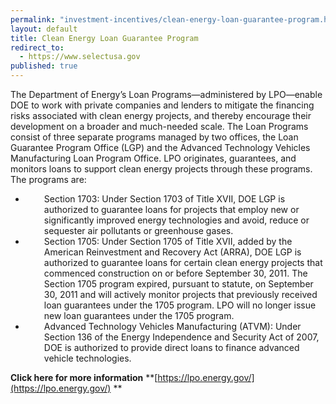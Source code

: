 ```yaml
---
permalink: "investment-incentives/clean-energy-loan-guarantee-program.html"
layout: default
title: Clean Energy Loan Guarantee Program
redirect_to:
  - https://www.selectusa.gov
published: true
---
```


The Department of Energy’s Loan Programs—administered by LPO—enable DOE to work with private companies and lenders to mitigate the financing risks associated with clean energy projects, and thereby encourage their development on a broader and much-needed scale.
The Loan Programs consist of three separate programs managed by two offices, the Loan Guarantee Program Office (LGP) and the Advanced Technology Vehicles Manufacturing Loan Program Office. LPO originates, guarantees, and monitors loans to support clean energy projects through these programs. The programs are:

*   <DIV style="PADDING-LEFT: 30px">Section 1703: Under Section 1703 of Title XVII, DOE LGP is authorized to guarantee loans for projects that employ new or significantly improved energy technologies and avoid, reduce or sequester air pollutants or greenhouse gases. </div>
*   <DIV style="PADDING-LEFT: 30px">Section 1705: Under Section 1705 of Title XVII, added by the American Reinvestment and Recovery Act (ARRA), DOE LGP is authorized to guarantee loans for certain clean energy projects that commenced construction on or before September 30, 2011. The Section 1705 program expired, pursuant to statute, on September 30, 2011 and will actively monitor projects that previously received loan guarantees under the 1705 program. LPO will no longer issue new loan guarantees under the 1705 program. </div>
*   <DIV style="PADDING-LEFT: 30px">Advanced Technology Vehicles Manufacturing (ATVM): Under Section 136 of the Energy Independence and Security Act of 2007, DOE is authorized to provide direct loans to finance advanced vehicle technologies.</div>

**Click here for more information**&nbsp;**[https://lpo.energy.gov/](https://lpo.energy.gov/) **
 